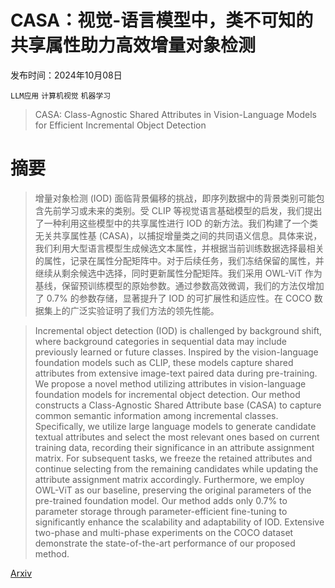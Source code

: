 # CASA：视觉-语言模型中，类不可知的共享属性助力高效增量对象检测

发布时间：2024年10月08日

`LLM应用` `计算机视觉` `机器学习`

> CASA: Class-Agnostic Shared Attributes in Vision-Language Models for Efficient Incremental Object Detection

# 摘要

> 增量对象检测 (IOD) 面临背景偏移的挑战，即序列数据中的背景类别可能包含先前学习或未来的类别。受 CLIP 等视觉语言基础模型的启发，我们提出了一种利用这些模型中的共享属性进行 IOD 的新方法。我们构建了一个类无关共享属性基 (CASA)，以捕捉增量类之间的共同语义信息。具体来说，我们利用大型语言模型生成候选文本属性，并根据当前训练数据选择最相关的属性，记录在属性分配矩阵中。对于后续任务，我们冻结保留的属性，并继续从剩余候选中选择，同时更新属性分配矩阵。我们采用 OWL-ViT 作为基线，保留预训练模型的原始参数。通过参数高效微调，我们的方法仅增加了 0.7% 的参数存储，显著提升了 IOD 的可扩展性和适应性。在 COCO 数据集上的广泛实验证明了我们方法的领先性能。

> Incremental object detection (IOD) is challenged by background shift, where background categories in sequential data may include previously learned or future classes. Inspired by the vision-language foundation models such as CLIP, these models capture shared attributes from extensive image-text paired data during pre-training. We propose a novel method utilizing attributes in vision-language foundation models for incremental object detection. Our method constructs a Class-Agnostic Shared Attribute base (CASA) to capture common semantic information among incremental classes. Specifically, we utilize large language models to generate candidate textual attributes and select the most relevant ones based on current training data, recording their significance in an attribute assignment matrix. For subsequent tasks, we freeze the retained attributes and continue selecting from the remaining candidates while updating the attribute assignment matrix accordingly. Furthermore, we employ OWL-ViT as our baseline, preserving the original parameters of the pre-trained foundation model. Our method adds only 0.7% to parameter storage through parameter-efficient fine-tuning to significantly enhance the scalability and adaptability of IOD. Extensive two-phase and multi-phase experiments on the COCO dataset demonstrate the state-of-the-art performance of our proposed method.

[Arxiv](https://arxiv.org/abs/2410.05804)